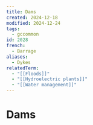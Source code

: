 ```yaml
---
title: Dams
created: 2024-12-18
modified: 2024-12-24
tags:
  - gccommon
id: 2028
french:
  - Barrage
aliases:
  - Dykes
relatedTerm:
  - "[[Floods]]"
  - "[[Hydroelectric plants]]"
  - "[[Water management]]"
---
```

# Dams
